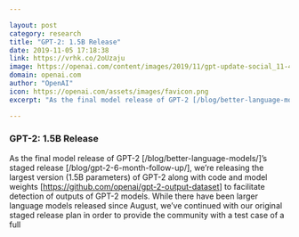 ```yaml
---

layout: post
category: research
title: "GPT-2: 1.5B Release"
date: 2019-11-05 17:18:38
link: https://vrhk.co/2oUzaju
image: https://openai.com/content/images/2019/11/gpt-update-social_11-4b-1.jpg
domain: openai.com
author: "OpenAI"
icon: https://openai.com/assets/images/favicon.png
excerpt: "As the final model release of GPT-2 [/blog/better-language-models/]’s staged release [/blog/gpt-2-6-month-follow-up/], we’re releasing the largest version (1.5B parameters) of GPT-2 along with code and model weights [<https://github.com/openai/gpt-2-output-dataset>] to facilitate detection of outputs of GPT-2 models. While there have been larger language models released since August, we’ve continued with our original staged release plan in order to provide the community with a test case of a full"

---
```


### GPT-2: 1.5B Release

As the final model release of GPT-2 [/blog/better-language-models/]’s staged release [/blog/gpt-2-6-month-follow-up/], we’re releasing the largest version (1.5B parameters) of GPT-2 along with code and model weights [<https://github.com/openai/gpt-2-output-dataset>] to facilitate detection of outputs of GPT-2 models. While there have been larger language models released since August, we’ve continued with our original staged release plan in order to provide the community with a test case of a full